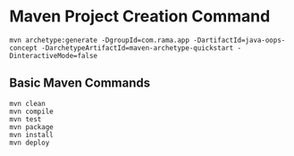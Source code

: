 # Maven Project Creation Command
    mvn archetype:generate -DgroupId=com.rama.app -DartifactId=java-oops-concept -DarchetypeArtifactId=maven-archetype-quickstart -DinteractiveMode=false

## Basic Maven Commands
    mvn clean
    mvn compile
    mvn test
    mvn package
    mvn install
    mvn deploy
